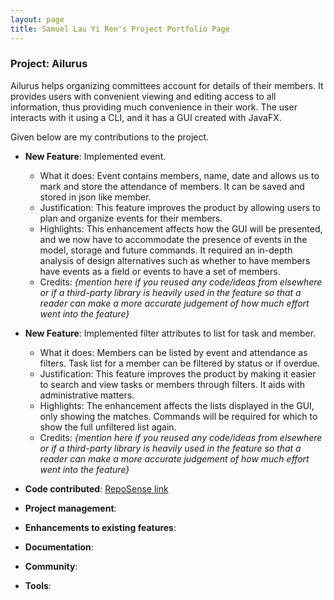 ```yaml
---
layout: page
title: Samuel Lau Yi Ren's Project Portfolio Page
---
```


### Project: Ailurus

Ailurus helps organizing committees account for details of their members. 
It provides users with convenient viewing and editing access to all information, thus providing much convenience in their work.
The user interacts with it using a CLI, and it has a GUI created with JavaFX.

Given below are my contributions to the project.

* **New Feature**: Implemented event.
    * What it does: Event contains members, name, date and allows us to mark and store the attendance of members. It can be saved and stored in json like member.
    * Justification: This feature improves the product by allowing users to plan and organize events for their members.
    * Highlights: This enhancement affects how the GUI will be presented, and we now have to accommodate the presence of events in the model, storage and future commands. It required an in-depth analysis of design alternatives such as whether to have members have events as a field or events to have a set of members.
    * Credits: *{mention here if you reused any code/ideas from elsewhere or if a third-party library is heavily used in the feature so that a reader can make a more accurate judgement of how much effort went into the feature}*


* **New Feature**: Implemented filter attributes to list for task and member.
  * What it does: Members can be listed by event and attendance as filters. Task list for a member can be filtered by status or if overdue.
  * Justification: This feature improves the product by making it easier to search and view tasks or members through filters. It aids with administrative matters.
  * Highlights: The enhancement affects the lists displayed in the GUI, only showing the matches. Commands will be required for which to show the full unfiltered list again. 
  * Credits: *{mention here if you reused any code/ideas from elsewhere or if a third-party library is heavily used in the feature so that a reader can make a more accurate judgement of how much effort went into the feature}*

* **Code contributed**: [RepoSense link](https://nus-cs2103-ay2122s1.github.io/tp-dashboard/?search=samuel-bit-prog)

* **Project management**:

* **Enhancements to existing features**:

* **Documentation**:

* **Community**:

* **Tools**:
